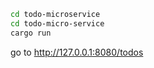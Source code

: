 ```bash
cd todo-microservice
cd todo-micro-service
cargo run
```

go to http://127.0.0.1:8080/todos
